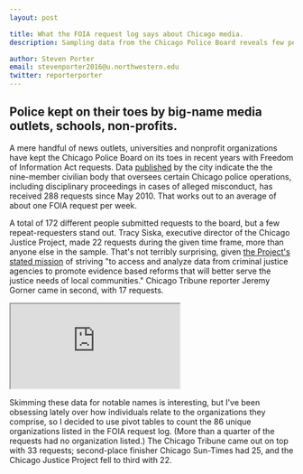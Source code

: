 ```yaml
---
layout: post

title: What the FOIA request log says about Chicago media.
description: Sampling data from the Chicago Police Board reveals few persistent reporters, organizations.

author: Steven Porter
email: stevenporter2016@u.northwestern.edu
twitter: reporterporter
---
```


## Police kept on their toes by big-name media outlets, schools, non-profits.

A mere handful of news outlets, universities and nonprofit organizations have kept the Chicago Police Board on its toes in recent years with Freedom of Information Act requests. Data <a href="https://data.cityofchicago.org/FOIA/FOIA-Request-Log-Chicago-Police-Board/9pd8-s9t4">published</a> by the city indicate the the nine-member civilian body that oversees certain Chicago police operations, including disciplinary proceedings in cases of alleged misconduct, has received 288 requests since May 2010. That works out to an average of about one FOIA request per week.

A total of 172 different people submitted requests to the board, but a few repeat-requesters stand out. Tracy Siska, executive director of the Chicago Justice Project, made 22 requests during the given time frame, more than anyone else in the sample. That's not terribly surprising, given <a href="http://chicagojustice.org/about">the Project's stated mission</a> of striving "to access and analyze data from criminal justice agencies to promote evidence based reforms that will better serve the justice needs of local communities." Chicago Tribune reporter Jeremy Gorner came in second, with 17 requests.

<iframe src="https://docs.google.com/spreadsheets/d/1p-9UBatzQZq5aH8TETOsvPhAympmDPPiKh0Wz5TXtR4/pubchart?oid=1963739230&amp;format=interactive"></iframe>

Skimming these data for notable names is interesting, but I've been obsessing lately over how individuals relate to the organizations they comprise, so I decided to use pivot tables to count the 86 unique organizations listed in the FOIA request log. (More than a quarter of the requests had no organization listed.) The Chicago Tribune came out on top with 33 requests; second-place finisher Chicago Sun-Times had 25, and the Chicago Justice Project fell to third with 22.

